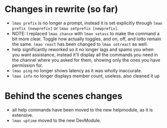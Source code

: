 # Changes in rewrite (so far)
* `lmao prefix` is no longer a prompt, instead it is set explicitly through `lmao prefix [newprefix]` or `lmao setprefix [newprefix]`.
* NOTE: I replaced `lmao chance` with `lmao setass` to make the command a bit more clear. Toggle now actually toggles, and on, off, and lotto remain the same. `lmao react` has been changed to `lmao setreact` as well.
* help significantly reworked so it no longer lags and spams you when you want assistance, instead it'll display all the commands you need in the channel where you asked for them, showing only the ones you have permission for.
* `lmao ping` no longer shows latency as it was wholly inaccurate.
* `lmao info` no longer displays member count, useless. also cleaned it up

# Behind the scenes changes
* all help commands have been moved to the new helpmodule, as it is extensive.
* `lmao uptime` moved to the new DevModule.